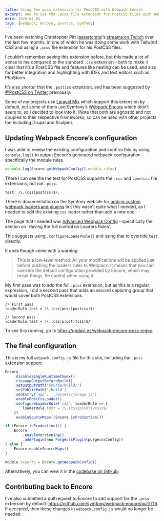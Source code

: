 ```yaml
---
title: Using the pcss extension for PostCSS with Webpack Encore
excerpt: How to use the .pcss file extension for PostCSS files with Webpack Encore.
date: 2020-04-01
tags: [webpack, encore, postcss, symfony]
---
```


I’ve been watching Christopher Pitt ([assertchris][assertchris-twitter])’s [streams on Twitch][assertchris-twitch] over the last few months, in one of which he was doing some work with Tailwind CSS and using a `.pcss` file extension for his PostCSS files.

I couldn’t remember seeing this extension before, but this made a lot of sense to me compared to the standard `.css` extension - both to make it clear that it’s a PostCSS file and features like nesting can be used, and also for better integration and highlighting with IDEs and text editors such as PhpStorm.

It’s also shorter that the `.postcss` extension, and has been suggested by [@PostCSS on Twitter](https://twitter.com/PostCSS/status/661645290622083073) previously.

Some of my projects use [Laravel Mix][] which support this extension by default, but some of them use Symfony’s [Webpack Encore][] which didn’t seem to, so I decided to look into it. (Note that both are agnostic and not coupled to their respective frameworks, so can be used with other projects too including Drupal and Sculpin).

## Updating Webpack Encore’s configuration

I was able to review the existing configuration and confirm this by using `console.log()` to output Encore’s generated webpack configuration - specifically the module rules.

```js
console.log(Encore.getWebpackConfig().module.rules)
```

There I can see the the test for PostCSS supports the `.css` and `.postcss` file extensions, but not `.pcss`.

```plain
test: /\.(css|postcss)$/,
```

There is documentation on the Symfony website for [adding custom webpack loaders and plugins](https://symfony.com/doc/current/frontend/encore/custom-loaders-plugins.html) but this wasn’t quite what I needed, as I needed to edit the existing `css` loader rather than add a new one.

The page that I needed was [Advanced Webpack Config](https://symfony.com/doc/current/frontend/encore/advanced-config.html#having-the-full-control-on-loaders-rules) - specifically the section on 'Having the full control on Loaders Rules'.

This suggests using `.configureLoaderRule()` and using that to override `test` directly.

It does though come with a warning:

> This is a low-level method. All your modifications will be applied just before pushing the loaders rules to Webpack. It means that you can override the default configuration provided by Encore, which may break things. Be careful when using it.

My first pass was to add the full `.pcss` extension, but as this is a regular expression, I did a second pass that adds an second capturing group that would cover both PostCSS extensions.

```
// First pass
loaderRule.test = /\.(css|pcss|postcss)$/

// Second pass
loaderRule.test = /\.(css|p(ost)?css)$/
```

To see this running, go to <https://opdavi.es/webpack-encore-pcss-regex>.

## The final configuration

This is my full `webpack.config.js` file for this site, including the `.pcss` extension support:

```js
Encore
    .disableSingleRuntimeChunk()
    .cleanupOutputBeforeBuild()
    .setOutputPath('source/build/')
    .setPublicPath('/build')
    .addEntry('app', './assets/js/app.js')
    .enablePostCssLoader()
    .configureLoaderRule('css', loaderRule => {
        loaderRule.test = /\.(css|p(ost)?css)$/
    })
    .enableSourceMaps(!Encore.isProduction())

if (Encore.isProduction()) {
    Encore
        .enableVersioning()
        .addPlugin(new PurgecssPlugin(purgecssConfig))
} else {
    Encore.enableSourceMaps()
}

module.exports = Encore.getWebpackConfig()
```

Alternatively, you can view it in the [codebase on GitHub](https://github.com/opdavies/oliverdavies.uk/blob/796578d7f0f3332724cb8335982c69b36bc11e53/webpack.config.js).

## Contributing back to Encore

I’ve also submitted a pull request to Encore to add support for the `.pcss` extension by default: <https://github.com/symfony/webpack-encore/pull/718>. If accepted, then these changes in `webpack.config.js` would no longer be needed.

[assertchris-twitch]: https://www.twitch.tv/assertchris "assertchris on Twitch"
[assertchris-twitter]: https://twitter.com/assertchris "assertchris on Twitter"
[gitstore]: https://gitstore.app
[laravel mix]: https://laravel-mix.com
[webpack encore]: https://github.com/symfony/webpack-encore
